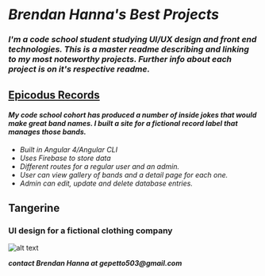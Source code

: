 # _Brendan Hanna's Best Projects_

### _I'm a code school student studying UI/UX design and front end technologies.  This is a master readme describing and linking to my most noteworthy projects. Further info about each project is on it's respective readme._

## [Epicodus Records](https://github.com/gepetto503/epicodus-records)


#### _My code school cohort has produced a number of inside jokes that would make great band names.  I built a site for a fictional record label that manages those bands._

* _Built in Angular 4/Angular CLI_
* _Uses Firebase to store data_
* _Different routes for a regular user and an admin._
* _User can view gallery of bands and a detail page for each one._
* _Admin can edit, update and delete database entries._

## Tangerine
### UI design for a fictional clothing company

![alt text](https://github.com/gepetto503/master-readme/tree/master/images/desktop_menu_open.png)


**_contact Brendan Hanna at gepetto503@gmail.com_**
